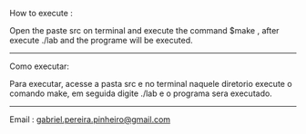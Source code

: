 How to execute :

Open the paste src on terminal and execute the command 
$make
, after execute ./lab and the programe will be executed.



__________________________________________________________________________________________________________________________________________



Como executar:

Para executar, acesse a pasta src e no terminal naquele diretorio execute o comando make, em seguida digite ./lab e o programa sera executado.


__________________________________________________________________________________________________________________________________________

Email : gabriel.pereira.pinheiro@gmail.com
